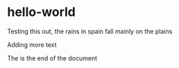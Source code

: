 # hello-world

Testing this out, the rains in spain fall mainly on the plains

Adding more text

The is the end of the document
